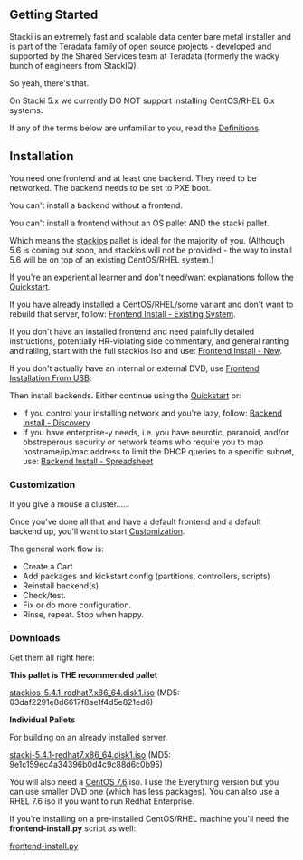 ## Getting Started

Stacki is an extremely fast and scalable data center bare metal installer and is part of the Teradata family of open source projects - developed and supported by the Shared Services team at Teradata (formerly the wacky bunch of engineers from StackIQ).

So yeah, there's that.

On Stacki 5.x we currently DO NOT support installing CentOS/RHEL 6.x systems.

If any of the terms below are unfamiliar to you, read the [Definitions](Definitions).

## Installation

You need one frontend and at least one backend.  They need to be networked.  The backend needs to be set to PXE boot.

You can't install a backend without a frontend.

You can't install a frontend without an OS pallet AND the stacki pallet.

Which means the [stackios](https://github.com/Teradata/stacki/releases/download/stacki-5.4.1/stackios-5.4.1-redhat7.x86_64.disk1.iso) pallet is ideal for the majority of you. (Although 5.6 is coming out soon, and stackios will not be provided - the way to install 5.6 will be on top of an existing CentOS/RHEL system.)

If you're an experiential learner and don't need/want explanations follow the [Quickstart](Quickstart).

If you have already installed a CentOS/RHEL/some variant and don't want to rebuild that server, follow: [Frontend Install - Existing System](Frontend-Install-Existing).

If you don't have an installed frontend and need painfully detailed instructions, potentially HR-violating side commentary, and general ranting and railing, start with the full stackios iso and use: [Frontend Install - New](Frontend-Install-New).

If you don't actually have an internal or external DVD, use  [Frontend Installation From USB](Frontend-Installation-From-USB).

Then install backends. Either continue using the [Quickstart](Quickstart) or:

* If you control your installing network and you're lazy, follow: [Backend Install - Discovery](Backend-Install-Discovery)
* If you have enterprise-y needs, i.e. you have neurotic, paranoid, and/or obstreperous security or network teams who require you to map hostname/ip/mac address to limit the DHCP queries to a specific subnet, use: [Backend Install -  Spreadsheet](Backend-Install-Spreadsheet)

### Customization

If you give a mouse a cluster.....

Once you've done all that and have a default frontend and a default backend up, you'll want to start [Customization](Customization).

The general work flow is:

* Create a Cart
* Add packages and kickstart config (partitions, controllers, scripts)
* Reinstall backend(s)
* Check/test.
* Fix or do more configuration.
* Rinse, repeat. Stop when happy.

### Downloads
Get them all right here:

**This pallet is THE recommended pallet**

[stackios-5.4.1-redhat7.x86_64.disk1.iso](https://github.com/Teradata/stacki/releases/download/stacki-5.4.1/stackios-5.4.1-redhat7.x86_64.disk1.iso) (MD5: 03daf2291e8d6617f8ae1f4d5e821ed6)

**Individual Pallets**

For building on an already installed server.

[stacki-5.4.1-redhat7.x86_64.disk1.iso](https://github.com/Teradata/stacki/releases/download/stacki-5.4.1/stacki-5.4.1-redhat7.x86_64.disk1.iso) (MD5: 9e1c159ec4a34396b0d4c9c88d6c0b95)

You will also need a [CentOS 7.6](http://archive.kernel.org/centos-vault/7.6.1810/isos/x86_64/) iso. I use the Everything version but you can use smaller DVD one (which has less packages). You can also use a RHEL 7.6 iso if you want to run Redhat Enterprise.

If you're installing on a pre-installed CentOS/RHEL machine you'll need the **frontend-install.py** script as well:

[frontend-install.py](https://raw.githubusercontent.com/Teradata/stacki/master/tools/fab/frontend-install.py)
